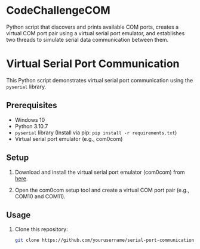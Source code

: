 # CodeChallengeCOM
Python script that discovers and prints available COM ports, creates a virtual COM port pair using a virtual serial port emulator, and establishes two threads to simulate serial data communication between them.

# Virtual Serial Port Communication

This Python script demonstrates virtual serial port communication using the `pyserial` library.

## Prerequisites

- Windows 10
- Python 3.10.7
- `pyserial` library (Install via pip: `pip install -r requirements.txt`)
- Virtual serial port emulator (e.g., com0com)

## Setup

1. Download and install the virtual serial port emulator (com0com) from [here](https://sourceforge.net/projects/com0com/).

2. Open the com0com setup tool and create a virtual COM port pair (e.g., COM10 and COM11).

## Usage

1. Clone this repository:

   ```bash
   git clone https://github.com/yourusername/serial-port-communication.git
